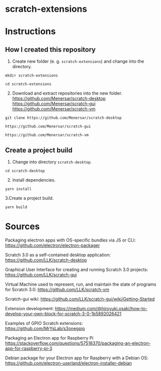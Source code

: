 # scratch-extensions

# Instructions 

## How I created this repository

1. Create new folder (e. g. `scratch-extensions`) and change into the directory.
```shell
mkdir scratch-extensions
```
```shell
cd scratch-extensions
```

2. Download and extract repositories into the new folder. <br />
https://github.com/Menersar/scratch-desktop
https://github.com/Menersar/scratch-gui
https://github.com/Menersar/scratch-vm
```shell
git clone https://github.com/Menersar/scratch-desktop
```
```shell
https://github.com/Menersar/scratch-gui
```
```shell
https://github.com/Menersar/scratch-vm
```

## Create a project build

1. Change into directory `scratch-desktop`.
```shell
cd scratch-desktop
```

2. Install dependencies.
```shell
yarn install
```

3.Create a project build.
```shell
yarn build
```

# Sources

Packaging electron apps with OS-specific bundles via JS or CLI:
https://github.com/electron/electron-packager

Scratch 3.0 as a self-contained desktop application:
https://github.com/LLK/scratch-desktop

Graphical User Interface for creating and running Scratch 3.0 projects:
https://github.com/LLK/scratch-gui

Virtual Machine used to represent, run, and maintain the state of programs for Scratch 3.0:
https://github.com/LLK/scratch-vm

Scratch-gui wiki:
https://github.com/LLK/scratch-gui/wiki/Getting-Started

Extension development:
https://medium.com/@hiroyuki.osaki/how-to-develop-your-own-block-for-scratch-3-0-1b5892026421

Examples of GPIO Scratch extensions:
https://github.com/MrYsLab/s3onegpio

Packaging an Electron app for Raspberry Pi
https://stackoverflow.com/questions/57518370/packaging-an-electron-app-for-raspberry-pi-3

Debian package for your Electron app for Raspberry with a Debian OS:
https://github.com/electron-userland/electron-installer-debian